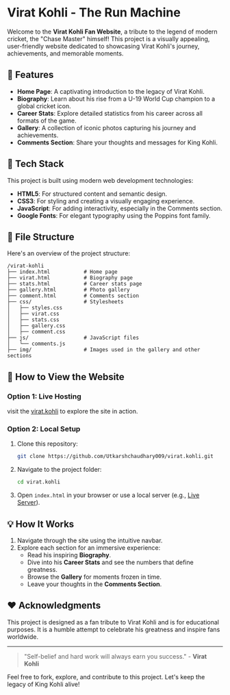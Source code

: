 # Virat Kohli - The Run Machine

Welcome to the **Virat Kohli Fan Website**, a tribute to the legend of modern cricket, the "Chase Master" himself! This project is a visually appealing, user-friendly website dedicated to showcasing Virat Kohli's journey, achievements, and memorable moments.

## 🌟 Features

- **Home Page**: A captivating introduction to the legacy of Virat Kohli.
- **Biography**: Learn about his rise from a U-19 World Cup champion to a global cricket icon.
- **Career Stats**: Explore detailed statistics from his career across all formats of the game.
- **Gallery**: A collection of iconic photos capturing his journey and achievements.
- **Comments Section**: Share your thoughts and messages for King Kohli.

## 🎨 Tech Stack

This project is built using modern web development technologies:

- **HTML5**: For structured content and semantic design.
- **CSS3**: For styling and creating a visually engaging experience.
- **JavaScript**: For adding interactivity, especially in the Comments section.
- **Google Fonts**: For elegant typography using the Poppins font family.

## 📂 File Structure

Here's an overview of the project structure:

```copy
/virat-kohli
├── index.html           # Home page
├── virat.html           # Biography page
├── stats.html           # Career stats page
├── gallery.html         # Photo gallery
├── comment.html         # Comments section
├── css/                 # Stylesheets
│   ├── styles.css
│   ├── virat.css
│   ├── stats.css
│   ├── gallery.css
│   ├── comment.css
├── js/                  # JavaScript files
│   └── comments.js
├── img/                 # Images used in the gallery and other sections
```

## 🚀 How to View the Website

### Option 1: Live Hosting

visit the [virat.kohli](https://utkarshchaudhary009.github.io/virat.kohli/) to explore the site in action.

### Option 2: Local Setup

1. Clone this repository:
   ```bash
   git clone https://github.com/Utkarshchaudhary009/virat.kohli.git
   ```
2. Navigate to the project folder:
   ```bash
   cd virat.kohli
   ```
3. Open `index.html` in your browser or use a local server (e.g., [Live Server](https://marketplace.visualstudio.com/items?itemName=ritwickdey.LiveServer)).

## 💡 How It Works

1. Navigate through the site using the intuitive navbar.
2. Explore each section for an immersive experience:
   - Read his inspiring **Biography**.
   - Dive into his **Career Stats** and see the numbers that define greatness.
   - Browse the **Gallery** for moments frozen in time.
   - Leave your thoughts in the **Comments Section**.

## ❤️ Acknowledgments

This project is designed as a fan tribute to Virat Kohli and is for educational purposes. It is a humble attempt to celebrate his greatness and inspire fans worldwide.

---

> "Self-belief and hard work will always earn you success." - **Virat Kohli**

Feel free to fork, explore, and contribute to this project. Let's keep the legacy of King Kohli alive!
